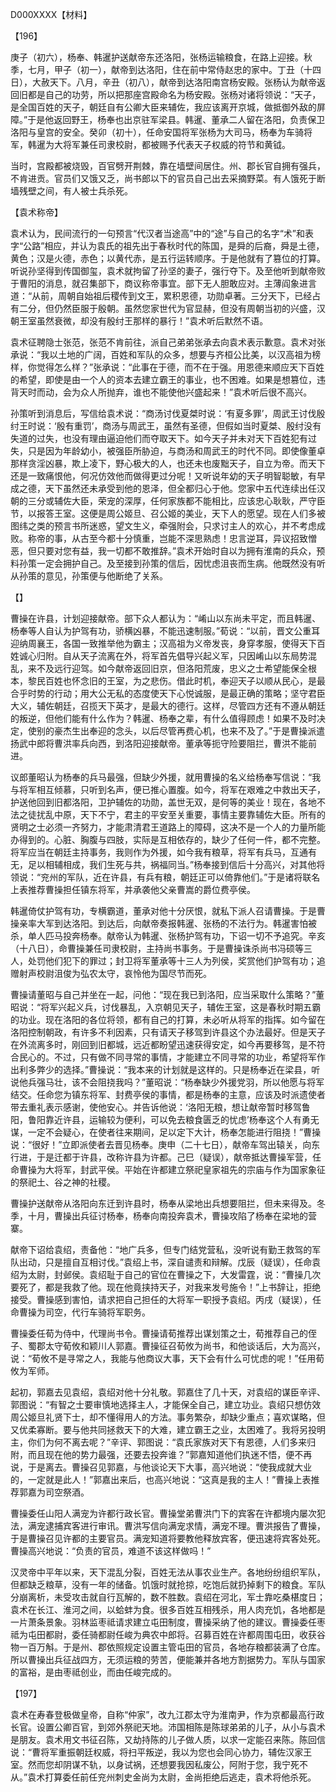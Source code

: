 D000XXXX【材料】

【196】

庚子（初六），杨奉、韩暹护送献帝东还洛阳，张杨运输粮食，在路上迎接。秋季，七月，甲子（初一），献帝到达洛阳，住在前中常侍赵忠的家中。丁丑（十四日），大赦天下。八月，辛丑（初八），献帝到达洛阳南宫杨安殿。张杨认为献帝返回旧都是自己的功劳，所以把那座宫殿命名为杨安殿。张杨对诸将领说：“天子，是全国百姓的天子，朝廷自有公卿大臣来辅佐，我应该离开京城，做抵御外敌的屏障。”于是他返回野王，杨奉也出京驻军梁县。韩暹、董承二人留在洛阳，负责保卫洛阳与皇宫的安全。癸卯（初十），任命安国将军张杨为大司马，杨奉为车骑将军，韩暹为大将军兼任司隶校尉，都被赐予代表天子权威的符节和黄钺。

当时，宫殿都被烧毁，百官劈开荆棘，靠在墙壁间居住。州、郡长官自拥有强兵，不肯进贡。官员们又饿又乏，尚书郎以下的官员自己出去采摘野菜。有人饿死于断墙残壁之间，有人被士兵杀死。



【袁术称帝】

袁术认为，民间流行的一句预言“代汉者当途高”中的“途”与自己的名字“术”和表字“公路”相应，并认为袁氏的祖先出于春秋时代的陈国，是舜的后裔，舜是土德，黄色；汉是火德，赤色；以黄代赤，是五行运转顺序。于是他就有了篡位的打算。听说孙坚得到传国御玺，袁术就拘留了孙坚的妻子，强行夺下。及至他听到献帝败于曹阳的消息，就召集部下，商议称帝事宜。部下无人胆敢应对。主薄阎象进言道：“从前，周朝自始祖后稷传到文王，累积恩德，功勋卓著。三分天下，已经占有二分，但仍然臣服于殷朝。虽然您家世代为官显赫，但没有周朝当初的兴盛，汉朝王室虽然衰微，却没有殷纣王那样的暴行！”袁术听后默然不语。

袁术征聘隐士张范，张范不肯前往，派自己弟弟张承去向袁术表示歉意。袁术对张承说：“我以土地的广阔，百姓和军队的众多，想要与齐桓公比美，以汉高祖为榜样，你觉得怎么样？”张承说：“此事在于德，而不在于强。用恩德来顺应天下百姓的希望，即使是由一个人的资本去建立霸王的事业，也不困难。如果是想篡位，违背天时而动，会为众人所抛弃，谁也不能使他兴盛起来！”袁术听后很不高兴。

孙策听到消息后，写信给袁术说：“商汤讨伐夏桀时说：‘有夏多罪’，周武王讨伐殷纣王时说：‘殷有重罚’，商汤与周武王，虽然有圣德，但假如当时夏桀、殷纣没有失道的过失，也没有理由逼迫他们而夺取天下。如今天子并未对天下百姓犯有过失，只是因为年龄幼小，被强臣所胁迫，与商汤和周武王的时代不同。即使像董卓那样贪淫凶暴，欺上凌下，野心极大的人，也还未也废黜天子，自立为帝。而天下还是一致痛恨他，何况仿效他而做得更过分呢！又听说年幼的天子明智聪敏，有早成之德，天下虽然还未承受到他的恩泽，但全都归心于他。您家中五代连续出任汉朝的三分或辅佐大臣，荣宠的深厚，任何家族都不能相比，应该忠心耿耿，严守臣节，以报答王室。这便是周公姬旦、召公姬的美业，天下人的愿望。现在人们多被图纬之类的预言书所迷惑，望文生义，牵强附会，只求讨主人的欢心，并不考虑成败。称帝的事，从古至今都十分慎重，岂能不深思熟虑！忠言逆耳，异议招致憎恶，但只要对您有益，我一切都不敢推辞。”袁术开始时自以为拥有淮南的兵众，预料孙策一定会拥护自己。及至接到孙策的信后，因忧虑沮丧而生病。他既然没有听从孙策的意见，孙策便与他断绝了关系。



【】

曹操在许县，计划迎接献帝。部下众人都认为：“崤山以东尚未平定，而且韩暹、杨奉等人自认为护驾有功，骄横凶暴，不能迅速制服。”荀说：“以前，晋文公重耳迎纳周襄王，各国一致推举他为霸主；汉高祖为义帝发丧，身穿孝服，使得天下百姓诚心归附。自从天子流离在外，将军首先倡导兴起义军，只因崤山以东局势混乱，来不及远行迎驾。如今献帝返回旧京，但洛阳荒废，忠义之士希望能保全根本，黎民百姓也怀念旧的王室，为之悲伤。借此时机，奉迎天子以顺从民心，是最合乎时势的行动；用大公无私的态度使天下心悦诚服，是最正确的策略；坚守君臣大义，辅佐朝廷，召揽天下英才，是最大的德行。这样，尽管四方还有不遵从朝廷的叛逆，但他们能有什么作为？韩暹、杨奉之辈，有什么值得顾虑！如果不及时决定，使别的豪杰生出奉迎的念头，以后尽管再费心机，也来不及了。”于是曹操派遣扬武中郎将曹洪率兵向西，到洛阳迎接献帝。董承等扼守险要阻拦，曹洪不能前进。



议郎董昭认为杨奉的兵马最强，但缺少外援，就用曹操的名义给杨奉写信说：“我与将军相互倾慕，只听到名声，便已推心置腹。如今，将军在艰难之中救出天子，护送他回到旧都洛阳，卫护辅佐的功勋，盖世无双，是何等的美业！现在，各地不法之徒扰乱中原，天下不宁，君主的平安至关重要，事情主要靠辅佐大臣。所有的贤明之士必须一齐努力，才能肃清君王道路上的障碍，这决不是一个人的力量所能办得到的。心脏、胸腹与四肢，实际是互相依存的，缺少了任何一件，都不完整。将军应当在朝廷主持事务，我则作为外援，如今我有粮草，将军有兵马，互通有无，足以相辅相成，我们生死与共，祸福同当。”杨奉接到信后十分高兴，对其他将领说：“兖州的军队，近在许县，有兵有粮，朝廷正可以倚靠他们。”于是诸将联名上表推荐曹操担任镇东将军，并承袭他父亲曹嵩的爵位费亭侯。



韩暹倚仗护驾有功，专横霸道，董承对他十分厌恨，就私下派人召请曹操。于是曹操亲率大军到达洛阳。到达后，向献帝奏报韩暹、张杨的不法行为。韩暹害怕被杀，单人匹马投奔杨奉。献帝认为韩暹、张杨护驾有功，下诏一切不予追究。辛亥（十八日），命曹操兼任司隶校尉，主持尚书事务。于是曹操诛杀尚书冯硕等三人，处罚他们犯下的罪过；封卫将军董承等十三人为列侯，奖赏他们护驾有功；追赠射声校尉沮俊为弘农太守，哀怜他为国尽节而死。



曹操请董昭与自己并坐在一起，问他：“现在我已到洛阳，应当采取什么策略？”董昭说：“将军兴起义兵，讨伐暴乱，入京朝见天子，辅佐王室，这是春秋时期五霸的功业。现在洛阳的各位将领，都有自己的打算，未必听从将军的指挥。如今留在洛阳控制朝政，有许多不利因素，只有请天子移驾到许县这个办法最好。但是天子在外流离多时，刚回到旧都城，远近都盼望迅速获得安定，如今再要移驾，是不符合民心的。不过，只有做不同寻常的事情，才能建立不同寻常的功业，希望将军作出利多弊少的选择。”曹操说：“我本来的计划就是这样的。只是杨奉近在梁县，听说他兵强马壮，该不会阻挠我吗？”董昭说：“杨奉缺少外援党羽，所以他愿与将军结交。任命您为镇东将军、封费亭侯的事情，都是杨奉的主意，应该及时派遗使者带去重礼表示感谢，使他安心。并告诉他说：‘洛阳无粮，想让献帝暂时移驾鲁阳，鲁阳靠近许县，运输较为便利，可以免去粮食匮乏的忧虑’杨奉这个人有勇无谋，一定不会疑心，在使者往来期间，足以定下大计，杨奉怎能进行阻挠！”曹操说：“很好！”立即派使者去晋见杨奉。庚申（二十七日），献帝车驾出辕关，向东行进，于是迁都于许县，改称许县为许都。己巳（疑误），献帝抵达曹操军营，任命曹操为大将军，封武平侯。平始在许都建立祭祀皇家祖先的宗庙与作为国家象征的祭祀土、谷之神的社稷。



曹操护送献帝从洛阳向东迁到许县时，杨奉从梁地出兵想要阻拦，但未来得及。冬季，十月，曹操出兵征讨杨奉，杨奉向南投奔袁术，曹操攻陷了杨奉在梁地的营寨。



献帝下诏给袁绍，责备他：“地广兵多，但专门结党营私，没听说有勤王救驾的军队出动，只是擅自互相讨伐。”袁绍上书，深自谴责和辩解。戊辰（疑误），任命袁绍为太尉，封邺侯。袁绍耻于自己的官位在曹操之下，大发雷霆，说：“曹操几次要死了，都是我救了他。现在他竟挟持天子，对我来发号施令！”上书辞让，拒绝接受。曹操感到害怕，请求把自己担任的大将军一职授予袁绍。丙戌（疑误），任命曹操为司空，代行车骑将军职务。

曹操委任荀为侍中，代理尚书令。曹操请荀推荐出谋划策之士，荀推荐自己的侄子、蜀郡太守荀攸和颖川人郭嘉。曹操征召荀攸为尚书，和他谈话后，大为高兴，说：“荀攸不是寻常之人，我能与他商议大事，天下会有什么可忧虑的呢！”任用荀攸为军师。

起初，郭嘉去见袁绍，袁绍对他十分礼敬。郭嘉住了几十天，对袁绍的谋臣辛评、郭图说：“有智之士要审慎地选择主人，才能保全自己，建立功业。袁绍只想仿效周公姬旦礼贤下士，却不懂得用人的方法。事务繁杂，却缺少重点；喜欢谋略，但又优柔寡断。要与他共同拯救天下的大难，建立霸王之业，太困难了。我将另投明主，你们为何不离去呢？”辛评、郭图说：“袁氏家族对天下有恩德，人们多来归附，而且现在他的势力最强，还要去投奔谁？”郭嘉知道他们执迷不悟，便不再说，于是离去。曹操召见郭嘉，与他谈论天下大事，高兴地说：“使我成就大业的，一定就是此人！”郭嘉出来后，也高兴地说：“这真是我的主人！”曹操上表推荐郭嘉为司空祭酒。



曹操委任山阳人满宠为许都行政长官。曹操堂弟曹洪门下的宾客在许都境内屡次犯法，满宠逮捕宾客进行审讯。曹洪写信向满宠求情，满宠不理。曹洪报告了曹操，于是曹操召见许都的主要官员。满宠知道将要教他释放宾客，便迅速将宾客处死。曹操高兴地说：“负责的官员，难道不该这样做吗！”



汉灵帝中平年以来，天下混乱分裂，百姓无法从事农业生产。各地纷纷组织军队，但都缺乏粮草，没有一年的储备。饥饿时就抢掠，吃饱后就扔掉剩下的粮食。军队分崩离析，未受攻击就自行瓦解的，数不胜数。袁绍在河北，军士靠吃桑椹度日；袁术在长江、淮河之间，以蛤蚌为食。很多百姓互相残杀，用人肉充饥，各地都是一片萧条景象。羽林监枣祗请求建立屯田制度，曹操采纳了他的建议。曹操委任枣祗为屯田都尉，委任骑都尉任峻为典农中郎将。召募百姓在许都周围屯田，收获谷物一百万斛。于是州、郡依照规定设置主管屯田的官员，各地存粮都装满了仓库。所以曹操出兵征战四方，无须运粮的劳苦，便能兼并各地方割据势力。军队与国家的富裕，是由枣祗创业，而由任峻完成的。



【197】

袁术在寿春登极做皇帝，自称“仲家”，改九江郡太守为淮南尹，作为京都最高行政长官。设置公卿百官，到郊外祭祀天地。沛国相陈是陈球弟弟的儿子，从小与袁术是朋友。袁术用文书征召陈，又劫持陈的儿子做人质，以求一定能召来陈。陈回信说：“曹将军重振朝廷权威，将扫平叛逆，我以为您也会同心协力，辅佐汉家王室。然而您却阴谋不轨，以身试祸，还想要我因私废公，阿附于您，我宁死不从。”袁术打算委任前任兖州刺史金尚为太尉，金尚拒绝后逃走，袁术将他杀死。





